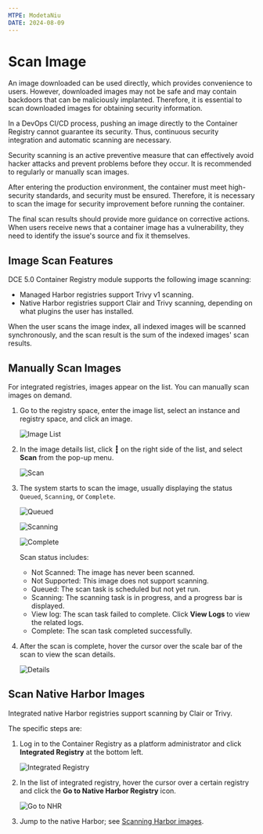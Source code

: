 ```yaml
---
MTPE: ModetaNiu
DATE: 2024-08-09
---
```


# Scan Image

An image downloaded can be used directly, which provides convenience to users. 
However, downloaded images may not be safe and may contain backdoors that can be maliciously implanted. 
Therefore, it is essential to scan downloaded images for obtaining security information.

In a DevOps CI/CD process, pushing an image directly to the Container Registry cannot guarantee its security. 
Thus, continuous security integration and automatic scanning are necessary.

Security scanning is an active preventive measure that can effectively avoid hacker attacks and prevent problems 
before they occur. It is recommended to regularly or manually scan images.

After entering the production environment, the container must meet high-security standards, and security must be ensured. 
Therefore, it is necessary to scan the image for security improvement before running the container.

The final scan results should provide more guidance on corrective actions. When users receive news that 
a container image has a vulnerability, they need to identify the issue's source and fix it themselves.

## Image Scan Features

DCE 5.0 Container Registry module supports the following image scanning:

- Managed Harbor registries support Trivy v1 scanning.
- Native Harbor registries support Clair and Trivy scanning, depending on what plugins the user has installed.

When the user scans the image index, all indexed images will be scanned synchronously, 
and the scan result is the sum of the indexed images' scan results.

## Manually Scan Images

For integrated registries, images appear on the list. You can manually scan images on demand.

1. Go to the registry space, enter the image list, select an instance and registry space, and click an image.

    ![Image List](https://docs.daocloud.io/daocloud-docs-images/docs/en/docs/kangaroo/images/scan01.png)

2. In the image details list, click __┇__ on the right side of the list, and select __Scan__ from the pop-up menu.

    ![Scan](https://docs.daocloud.io/daocloud-docs-images/docs/en/docs/kangaroo/images/scan02.png)

3. The system starts to scan the image, usually displaying the status `Queued`, `Scanning`, or `Complete`.

    ![Queued](https://docs.daocloud.io/daocloud-docs-images/docs/en/docs/kangaroo/images/scan03.png)

    ![Scanning](https://docs.daocloud.io/daocloud-docs-images/docs/en/docs/kangaroo/images/scan04.png)

    ![Complete](https://docs.daocloud.io/daocloud-docs-images/docs/en/docs/kangaroo/images/scan05.png)

    Scan status includes:

    - Not Scanned: The image has never been scanned.
    - Not Supported: This image does not support scanning.
    - Queued: The scan task is scheduled but not yet run.
    - Scanning: The scanning task is in progress, and a progress bar is displayed.
    - View log: The scan task failed to complete. Click __View Logs__ to view the related logs.
    - Complete: The scan task completed successfully.

4. After the scan is complete, hover the cursor over the scale bar of the scan to view the scan details.

    ![Details](https://docs.daocloud.io/daocloud-docs-images/docs/en/docs/kangaroo/images/scan06.png)

## Scan Native Harbor Images

Integrated native Harbor registries support scanning by Clair or Trivy.

The specific steps are:

1. Log in to the Container Registry as a platform administrator and click __Integrated Registry__ at the bottom left.

    ![Integrated Registry](https://docs.daocloud.io/daocloud-docs-images/docs/en/docs/kangaroo/images/scan07.png)

2. In the list of integrated registry, hover the cursor over a certain registry and click the __Go to Native Harbor Registry__ icon.

    ![Go to NHR](https://docs.daocloud.io/daocloud-docs-images/docs/en/docs/kangaroo/images/scan08.png)

3. Jump to the native Harbor; see [Scanning Harbor images](https://goharbor.io/docs/2.1.0/administration/vulnerability-scanning/scan-individual-artifact/).
